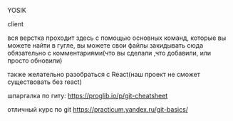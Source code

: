 YOSIK 


client

вся верстка проходит здесь
с помощью основных команд, которые вы можете найти в гугле, вы можете свои файлы закидывать сюда обязательно с комментариями(что вы сделали ,что добавили, или просто обновили)

также желательно разобраться с React(наш проект не сможет существовать без react)

шпаргалка по гиту: https://proglib.io/p/git-cheatsheet

отличный курс по git https://practicum.yandex.ru/git-basics/
